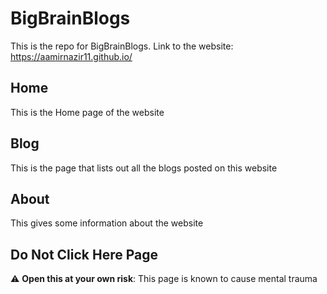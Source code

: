 # BigBrainBlogs
This is the repo for BigBrainBlogs. Link to the website: https://aamirnazir11.github.io/

## Home
This is the Home page of the website

## Blog
This is the page that lists out all the blogs posted on this website

## About
This gives some information about the website 

## Do Not Click Here Page
:warning: **Open this at your own risk**: This page is known to cause mental trauma



